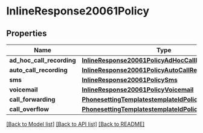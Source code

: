 # InlineResponse20061Policy

## Properties
Name | Type | Description | Notes
------------ | ------------- | ------------- | -------------
**ad_hoc_call_recording** | [**InlineResponse20061PolicyAdHocCallRecording**](InlineResponse20061PolicyAdHocCallRecording.md) |  | [optional] 
**auto_call_recording** | [**InlineResponse20061PolicyAutoCallRecording**](InlineResponse20061PolicyAutoCallRecording.md) |  | [optional] 
**sms** | [**InlineResponse20061PolicySms**](InlineResponse20061PolicySms.md) |  | [optional] 
**voicemail** | [**InlineResponse20061PolicyVoicemail**](InlineResponse20061PolicyVoicemail.md) |  | [optional] 
**call_forwarding** | [**PhonesettingTemplatestemplateIdPolicyCallForwarding**](PhonesettingTemplatestemplateIdPolicyCallForwarding.md) |  | [optional] 
**call_overflow** | [**PhonesettingTemplatestemplateIdPolicyCallOverflow**](PhonesettingTemplatestemplateIdPolicyCallOverflow.md) |  | [optional] 

[[Back to Model list]](../README.md#documentation-for-models) [[Back to API list]](../README.md#documentation-for-api-endpoints) [[Back to README]](../README.md)

